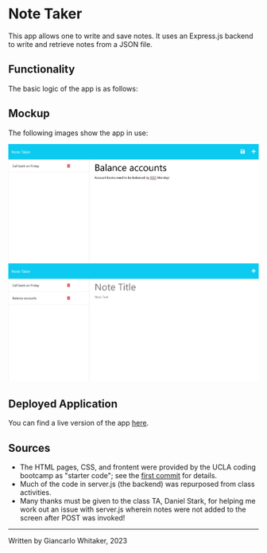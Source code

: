 # Note Taker

This app allows one to write and save notes.  It uses an Express.js backend to write and retrieve notes from a JSON file.

## Functionality

The basic logic of the app is as follows:

## Mockup

The following images show the app in use:

![The app showing a note being typed in](./public/assets/img/screenshot_1.png)
![The app after the note typed in the first image is saved](./public/assets/img/screenshot_2.png)

## Deployed Application

You can find a live version of the app [here](https://limitless-bastion-53747-30bc20a6077a.herokuapp.com/notes).

## Sources

* The HTML pages, CSS, and frontent were provided by the UCLA coding bootcamp as "starter code"; see the [first commit]() for details.
* Much of the code in server.js (the backend) was repurposed from class activities.
* Many thanks must be given to the class TA, Daniel Stark, for helping me work out an issue with server.js wherein notes were not added to the screen after POST was invoked!

---

Written by Giancarlo Whitaker, 2023